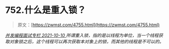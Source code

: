 <!--yml
category: 未分类
date: 0001-01-01 00:00:00
--->

# 752.什么是重入锁？

> 原文：[https://zwmst.com/4755.html](https://zwmst.com/4755.html)

   [ *并发编程面试专栏* ](https://zwmst.com/%e5%b9%b6%e5%8f%91%e7%bc%96%e7%a8%8b%e9%9d%a2%e8%af%95%e4%b8%93%e6%a0%8f)*[ <time datetime="2021-10-10T22:30:52+08:00"> 2021-10-10 </time> ](https://zwmst.com/4755.html)  所谓重入锁，指的是以线程为单位，当一个线程获取对象锁之后，这个线程可以再次获取本对象上的锁，而其他的线程是不可以的。*